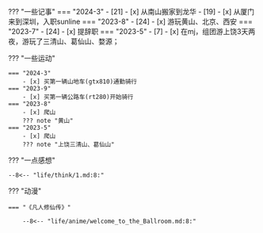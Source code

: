 ??? "一些记事"
    === "2024-3"
        - [21]
            - [x] 从南山搬家到龙华
        - [19]
            - [x] 从厦门来到深圳，入职sunline
    === "2023-8"
        - [24]
            - [x] 游玩黄山、北京、西安
    === "2023-7"
        - [24]
            - [x] 提辞职
    === "2023-5"
        - [7]
            - [x] 在mj，组团游上饶3天两夜，游玩了三清山、葛仙山、婺源；


??? "一些运动"

    === "2024-3"
        - [x] 买第一辆山地车(gtx810)通勤骑行
    === "2023-9"
        - [x] 买第一辆公路车(rt280)开始骑行
    === "2023-8"
        - [x] 爬山
		??? note "黄山"
    === "2023-5"
        - [x] 爬山
        ??? note "上饶三清山、葛仙山"


??? "一点感想"

    --8<-- "life/think/1.md:8:"



??? "动漫"

    === "《凡人修仙传》"        
    
        --8<-- "life/anime/welcome_to_the_Ballroom.md:8:"
